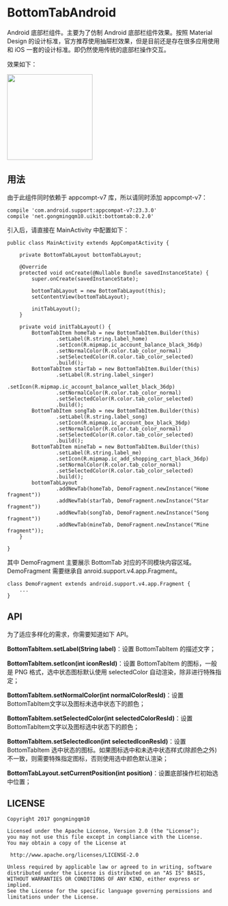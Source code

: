 # BottomTabAndroid

Android 底部栏组件。主要为了仿制 Android 底部栏组件效果。按照 Material Design 的设计标准，官方推荐使用抽屉栏效果，但是目前还是存在很多应用使用和 iOS 一套的设计标准。即仍然使用传统的底部栏操作交互。

效果如下：

<img src="https://raw.githubusercontent.com/gongmingqm10/BottomTabAndroid/master/arts/bintray_demo.png" width="200">

## 用法

由于此组件同时依赖于 appcompt-v7 库，所以请同时添加 appcompt-v7：

```
compile 'com.android.support:appcompat-v7:23.3.0'
compile 'net.gongmingqm10.uikit:bottomtab:0.2.0'
```

引入后，请直接在 MainActivity 中配置如下：

```
public class MainActivity extends AppCompatActivity {

    private BottomTabLayout bottomTabLayout;

    @Override
    protected void onCreate(@Nullable Bundle savedInstanceState) {
        super.onCreate(savedInstanceState);

        bottomTabLayout = new BottomTabLayout(this);
        setContentView(bottomTabLayout);

        initTabLayout();
    }

    private void initTabLayout() {
        BottomTabItem homeTab = new BottomTabItem.Builder(this)
                .setLabel(R.string.label_home)
                .setIcon(R.mipmap.ic_account_balance_black_36dp)
                .setNormalColor(R.color.tab_color_normal)
                .setSelectedColor(R.color.tab_color_selected)
                .build();
        BottomTabItem starTab = new BottomTabItem.Builder(this)
                .setLabel(R.string.label_singer)
                .setIcon(R.mipmap.ic_account_balance_wallet_black_36dp)
                .setNormalColor(R.color.tab_color_normal)
                .setSelectedColor(R.color.tab_color_selected)
                .build();
        BottomTabItem songTab = new BottomTabItem.Builder(this)
                .setLabel(R.string.label_song)
                .setIcon(R.mipmap.ic_account_box_black_36dp)
                .setNormalColor(R.color.tab_color_normal)
                .setSelectedColor(R.color.tab_color_selected)
                .build();
        BottomTabItem mineTab = new BottomTabItem.Builder(this)
                .setLabel(R.string.label_me)
                .setIcon(R.mipmap.ic_add_shopping_cart_black_36dp)
                .setNormalColor(R.color.tab_color_normal)
                .setSelectedColor(R.color.tab_color_selected)
                .build();
        bottomTabLayout
                .addNewTab(homeTab, DemoFragment.newInstance("Home fragment"))
                .addNewTab(starTab, DemoFragment.newInstance("Star fragment"))
                .addNewTab(songTab, DemoFragment.newInstance("Song fragment"))
                .addNewTab(mineTab, DemoFragment.newInstance("Mine fragment"));
    }

}
```

其中 DemoFragment 主要展示 BottomTab 对应的不同模块内容区域。DemoFragment 需要继承自 anroid.support.v4.app.Fragment。

```
class DemoFragment extends android.support.v4.app.Fragment {
    ...
}
```

## API

为了适应多样化的需求，你需要知道如下 API。

**BottomTabItem.setLabel(String label)**：设置 BottomTabItem 的描述文字；

**BottomTabItem.setIcon(int iconResId)**：设置 BottomTabItem 的图标，一般是 PNG 格式，选中状态图标默认使用 selectedColor 自动渲染，除非进行特殊指定；

**BottomTabItem.setNormalColor(int normalColorResId)**：设置 BottomTabItem文字以及图标未选中状态下的颜色；

**BottomTabItem.setSelectedColor(int selectedColorResId)**：设置 BottomTabItem文字以及图标选中状态下的颜色；

**BottomTabItem.setSelectedIcon(int selectedIconResId)**：设置 BottomTabItem 选中状态的图标。如果图标选中和未选中状态样式(除颜色之外)不一致，则需要特殊指定图标，否则使用选中颜色默认渲染；

**BottomTabLayout.setCurrentPosition(int position)**：设置底部操作栏初始选中位置；


## LICENSE

```
Copyright 2017 gongmingqm10

Licensed under the Apache License, Version 2.0 (the "License");
you may not use this file except in compliance with the License.
You may obtain a copy of the License at

 http://www.apache.org/licenses/LICENSE-2.0

Unless required by applicable law or agreed to in writing, software
distributed under the License is distributed on an "AS IS" BASIS,
WITHOUT WARRANTIES OR CONDITIONS OF ANY KIND, either express or implied.
See the License for the specific language governing permissions and
limitations under the License.
```